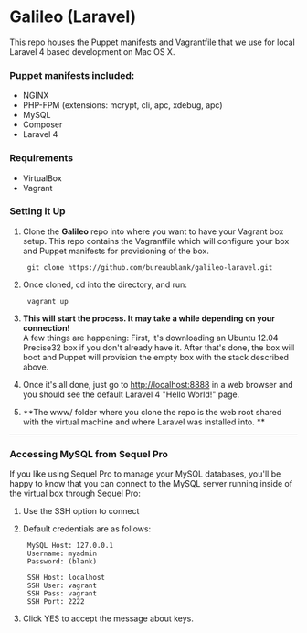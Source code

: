 # Galileo (Laravel)

This repo houses the Puppet manifests and Vagrantfile that we use for local Laravel 4 based development on Mac OS X.

### Puppet manifests included:
- NGINX
- PHP-FPM (extensions: mcrypt, cli, apc, xdebug, apc)
- MySQL
- Composer
- Laravel 4

### Requirements
- VirtualBox
- Vagrant


### Setting it Up

1. Clone the **Galileo** repo into where you want to have your Vagrant box setup. This repo contains the Vagrantfile which will configure your box and Puppet manifests for provisioning of the box.

		git clone https://github.com/bureaublank/galileo-laravel.git
		
2. Once cloned, cd into the directory, and run:
		
		vagrant up
		
3. **This will start the process. It may take a while depending on your connection!**   
A few things are happening: First, it's downloading an Ubuntu 12.04 Precise32 box if you don't already have it. After that's done, the box will boot and Puppet will provision the empty box with the stack described above. 

4. Once it's all done, just go to [http://localhost:8888](http://localhost:8888) in a web browser and you should see the default Laravel 4 "Hello World!" page. 

5. **The www/ folder where you clone the repo is the web root shared with the virtual machine and where Laravel was installed into. **


---

### Accessing MySQL from Sequel Pro

If you like using Sequel Pro to manage your MySQL databases, you'll be happy to know that you can connect to the MySQL server running inside of the virtual box through Sequel Pro: 

1. Use the SSH option to connect
2. Default credentials are as follows:
	
		MySQL Host: 127.0.0.1
		Username: myadmin
		Password: (blank)
		
		SSH Host: localhost
		SSH User: vagrant
		SSH Pass: vagrant
		SSH Port: 2222
		
3. Click YES to accept the message about keys. 